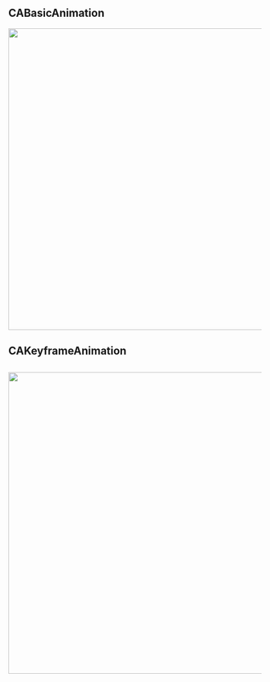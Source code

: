 <h2>CABasicAnimation</h2>
<img src="https://github.com/letov/swift-course-solutions/blob/main/2%20%D0%BA%D1%83%D1%80%D1%81%20-%20%D0%B0%D0%BD%D0%B8%D0%BC%D0%B0%D1%86%D0%B8%D1%8F/gif/CABasicAnimation.gif?raw=true" height="600">
<h2>CAKeyframeAnimation<h2>
<img src="https://github.com/letov/swift-course-solutions/blob/main/2%20%D0%BA%D1%83%D1%80%D1%81%20-%20%D0%B0%D0%BD%D0%B8%D0%BC%D0%B0%D1%86%D0%B8%D1%8F/gif/CAKeyframeAnimation.gif?raw=true" height="600">
